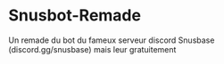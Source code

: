 # Snusbot-Remade
Un remade du bot du fameux serveur discord Snusbase (discord.gg/snusbase) mais leur gratuitement

